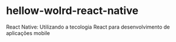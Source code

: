 # hellow-wolrd-react-native
React Native: Utilizando a tecologia React para desenvolvimento de aplicações mobile

